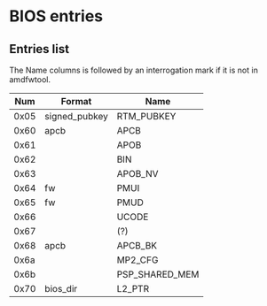 # BIOS entries

## Entries list

The Name columns is followed by an interrogation mark if it is not in amdfwtool.

Num  | Format           | Name              |
---- | ---------------- | ----------------- |
0x05 | signed_pubkey    | RTM_PUBKEY        |
0x60 | apcb             | APCB              |
0x61 |                  | APOB              |
0x62 |                  | BIN               |
0x63 |                  | APOB_NV           |
0x64 | fw               | PMUI              |
0x65 | fw               | PMUD              |
0x66 |                  | UCODE             |
0x67 |                  | (?)               |
0x68 | apcb             | APCB_BK           |
0x6a |                  | MP2_CFG           |
0x6b |                  | PSP_SHARED_MEM    |
0x70 | bios_dir         | L2_PTR            |

